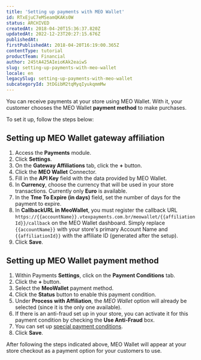 ```yaml
---
title: 'Setting up payments with MEO Wallet'
id: RTxEjuC7eMSeamQKAKs0W
status: ARCHIVED
createdAt: 2018-04-20T15:36:37.820Z
updatedAt: 2022-12-23T20:27:15.676Z
publishedAt: 
firstPublishedAt: 2018-04-20T16:19:00.365Z
contentType: tutorial
productTeam: Financial
author: 245tA425AIeioKAk2eaiwS
slug: setting-up-payments-with-meo-wallet
locale: en
legacySlug: setting-up-payments-with-meo-wallet
subcategoryId: 3tDGibM2tqMyqIyukqmmMw
---
```


You can receive payments at your store using MEO Wallet. With it, your customer chooses the MEO Wallet __payment method__ to make purchases.

To set it up, follow the steps below:

## Setting up MEO Wallet gateway affiliation
1. Access the __Payments__ module.
2. Click __Settings__.
3. On the __Gateway Affiliations__ tab, click the __+__ button.
4. Click the __MEO Wallet__ Connector.
5. Fill in the __API Key__ field with the data provided by MEO Wallet.
6. In __Currency__, choose the currency that will be used in your store transactions. Currently only __Euro__ is available.
7. In the __Tme To Expire (in days)__ field, set the number of days for the payment to expire.
8. In __CallbackURL in MeoWallet__, you must register the callback URL `https://{{accountName}}.vtexpayments.com.br/meowallet/{{affiliationId}}/callback` on the MEO Wallet dashboard. Simply replace `{{accountName}}` with your store's primary Account Name and `{{affiliationId}}` with the affiliate ID (generated after the setup).
9. Click __Save__.

## Setting up MEO Wallet payment method
1. Within Payments __Settings__, click on the __Payment Conditions__ tab.
2. Click the __+__ button.
3. Select the __MeoWallet__ payment method.
4. Click the __Status__ button to enable this payment condition.
5. Under __Process with Affiliation__, the _MEO Wallet_ option will already be selected (since it is the only one available).
6. If there is an anti-fraud set up in your store, you can activate it for this payment condition by checking the __Use Anti-Fraud__ box.
7. You can set up [special payment conditions](/en/tutorial/special-conditions).
8. Click __Save__.

After following the steps indicated above, MEO Wallet will appear at your store checkout as a payment option for your customers to use.
